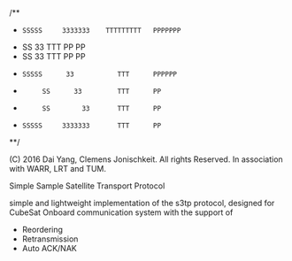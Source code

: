 /**
 *     SSSSS     3333333    TTTTTTTTT   PPPPPPP  
 *    SS              33       TTT      PP    PP
 *    SS            33         TTT      PP   PP
 *     SSSSS      33           TTT      PPPPPP  
 *          SS      33         TTT      PP
 *          SS        33       TTT      PP     
 *     SSSSS     3333333       TTT      PP     
 **/
 
 (C) 2016 Dai Yang, Clemens Jonischkeit. All rights Reserved.
 In association with WARR, LRT and TUM. 
 
 Simple Sample Satellite Transport Protocol
 
 simple and lightweight implementation of the s3tp protocol, designed for CubeSat Onboard communication system with the support of 
 - Reordering
 - Retransmission
 - Auto ACK/NAK
 
 
 
